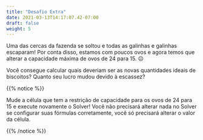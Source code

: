 ```yaml
---
title: "Desafio Extra"
date: 2021-03-13T14:17:07.42-07:00
draft: false
weight: 5
---
```



Uma das cercas da fazenda se soltou e todas as galinhas e galinhas escaparam! Por conta disso, estamos com poucos ovos e agora temos que alterar a capacidade máxima de ovos de 24 para 15. ☹

Você consegue calcular quais deveriam ser as novas quantidades ideais de biscoitos? Quanto seu lucro mudou devido à escassez?

{{% notice %}}

Mude a célula que tem a restrição de capacidade para os ovos de 24 para 15 e execute novamente o Solver! Você não precisará alterar nada no Solver se configurar suas fórmulas corretamente, você só precisará alterar o valor da célula.

{{% /notice %}}

